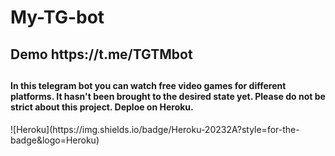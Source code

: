 # My-TG-bot
<h2 aling="center"> Demo https://t.me/TGTMbot <h2>

  <h4> In this telegram bot you can watch free video games for different platforms. It hasn't been brought to the desired state yet. Please do not be strict about this project. Deploe on Heroku.</h4>  ![Heroku](https://img.shields.io/badge/Heroku-20232A?style=for-the-badge&logo=Heroku)

